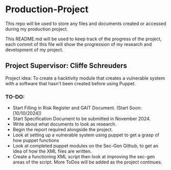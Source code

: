 # Production-Project
This repo will be used to store any files and documents created or accessed during my production project.

This README.md will be used to keep track of the progress of the project, each commit of this file will show the progression of my research and development of my project.
## Project Supervisor: Cliffe Schreuders

Project idea: To create a hacktivity module that creates a vulnerable system with a software that hasn't been created before using Puppet.

### TO-DO:
- Start Filling in Risk Register and GAIT Document. (Start Soon: [10/10/2024])
- Start Specification Document to be submitted in November 2024.
- Write about what documents to look as research.
- Begin the report required alongside the project.
- Look at setting up a vulnerable system using puppet to get a grasp of how puppet functions
- Look at completed puppet modules on the Sec-Gen Github, to get an idea of how the XML files are written.
- Create a functioning XML script then look at improving the sec-gen areas of the script.
More ToDos will be added as the project continues.

